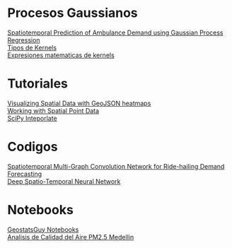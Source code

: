 # Procesos Gaussianos

[Spatiotemporal Prediction of Ambulance Demand using Gaussian Process Regression](https://arxiv.org/pdf/1806.10873.pdf) <br>
[Tipos de Kernels](https://www.cs.toronto.edu/~duvenaud/cookbook/) <br>
[Expresiones matematicas de kernels](https://www.mathworks.com/help/stats/kernel-covariance-function-options.html) <br>

# Tutoriales

[Visualizing Spatial Data with GeoJSON heatmaps](https://towardsdatascience.com/visualizing-spatial-data-with-geojson-heatmaps-1fbe2063ab86) <br>
[Working with Spatial Point Data](https://zia207.github.io/geospatial-python.io/lesson_07_working%20with%20point%20data.html) <br>
[SciPy Inteporlate](http://library.isr.ist.utl.pt/docs/scipy/tutorial/interpolate.html) <br>

# Codigos

[Spatiotemporal Multi-Graph Convolution Network for Ride-hailing Demand Forecasting](https://github.com/SkrLamei/2019-ZJU_SummerResearch) <br>
[Deep Spatio-Temporal Neural Network](https://github.com/oywtece/dstn) <br>

# Notebooks
[GeostatsGuy Notebooks](https://github.com/GeostatsGuy/PythonNumericalDemos)<br>
[Analisis de Calidad del Aire PM2.5 Medellin](https://github.com/alexbonella/Calidad-del-Aire-Medellin)
